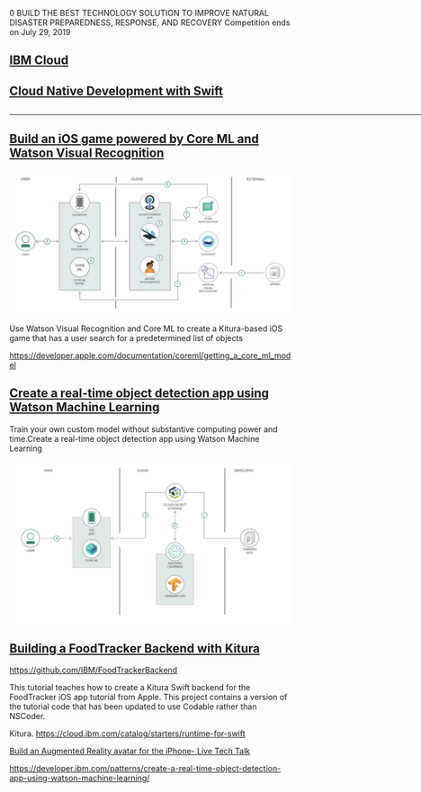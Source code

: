 0
BUILD THE BEST TECHNOLOGY SOLUTION TO IMPROVE NATURAL DISASTER PREPAREDNESS, RESPONSE, AND RECOVERY
Competition ends on July 29, 2019

## <a href="https://cloud.ibm.com/catalog">IBM Cloud</a>

## <a href="https://www.ibm.com/cloud/swift">Cloud Native Development with Swift</a>

## <hr height ="20" width = "2000">

## <a href="https://developer.ibm.com/patterns/build-an-ios-game-powered-by-core-ml-and-watson-visual-recognition/">Build an iOS game powered by Core ML and Watson Visual Recognition</a>

<img src="Watson_ML.png">

Use Watson Visual Recognition and Core ML to create a Kitura-based iOS game 
that has a  user search for a predetermined list of objects

https://developer.apple.com/documentation/coreml/getting_a_core_ml_model

## <a href="https://developer.ibm.com/patterns/create-a-real-time-object-detection-app-using-watson-machine-learning/">Create a real-time object detection app using Watson Machine Learning</a>

Train your own custom model without substantive computing power and time.Create a real-time object detection app using Watson Machine Learning

<img src="Tensorflow.png">



## <a href="https://developer.ibm.com/patterns/create-a-real-time-object-detection-app-using-watson-machine-learning/">Building a FoodTracker Backend with Kitura</a>

https://github.com/IBM/FoodTrackerBackend

This tutorial teaches how to create a Kitura Swift backend for the FoodTracker iOS app tutorial from Apple. This project contains a version of the tutorial code that has been updated to use Codable rather than NSCoder.

Kitura.  https://cloud.ibm.com/catalog/starters/runtime-for-swift

[Build an Augmented Reality avatar for the iPhone- Live Tech Talk](https://developer.ibm.com/videos/build-an-ar-avatar-for-the-iphone-live-tech-talk/)

https://developer.ibm.com/patterns/create-a-real-time-object-detection-app-using-watson-machine-learning/

